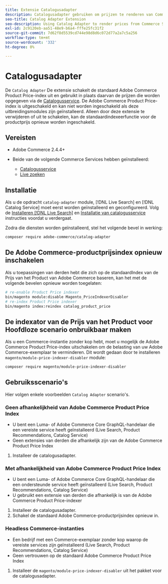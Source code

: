 ```yaml
---
title: Extensie Catalogusadapter
description: Catalogusadapter gebruiken om prijzen te renderen van Commerce Services
seo-title: Catalog Adapter Extension
seo-description: Using Catalog Adapter to render prices from Commerce Services
exl-id: 2c9120eb-aa51-48e9-b6a4-fffe25fc31f2
source-git-commit: 7d62f8d5539cd744e98d8d6c072d77a2a7c5a256
workflow-type: tm+mt
source-wordcount: '332'
ht-degree: 0%

---
```


# Catalogusadapter

De `Catalog Adapter` De extensie schakelt de standaard Adobe Commerce Product Price-index uit en gebruikt in plaats daarvan de prijzen die worden opgegeven via de [Catalogusservice](../catalog-service/overview.md).
De Adobe Commerce Product Price-index is uitgeschakeld en kan niet worden ingeschakeld als deze uitbreidingsmodules zijn geïnstalleerd. Alleen door deze extensie te verwijderen of uit te schakelen, kan de standaardindexeerfunctie voor de productprijs opnieuw worden ingeschakeld.

## Vereisten

* Adobe Commerce 2.4.4+
* Beide van de volgende Commerce Services hebben geïnstalleerd:

   * [Catalogusservice](../catalog-service/overview.md)
   * [Live zoeken](../live-search/overview.md)

## Installatie

Als u de opdracht `catalog-adapter` module, [!DNL Live Search] en [!DNL Catalog Service] moet eerst worden geïnstalleerd en geconfigureerd. Volg de [Installeren [!DNL Live Search]](../live-search/install.md) en [Installatie van catalogusservice](../catalog-service/installation.md) instructies voordat u verdergaat.

Zodra die diensten worden geïnstalleerd, stel het volgende bevel in werking:

```bash
composer require adobe-commerce/catalog-adapter
```

## De Adobe Commerce-productprijsindex opnieuw inschakelen

Als u toepassingen van derden hebt die zich op de standaardIndex van de Prijs van het Product van Adobe Commerce baseren, kan het met de volgende bevelen opnieuw worden toegelaten:

```bash
# re-enable Product Price indexer
bin/magento module:disable Magento_PriceIndexerDisabler
# re-index Product Price indexer 
bin/magento index:reindex catalog_product_price
```

## De indexator van de Prijs van het Product voor Hoofdloze scenario onbruikbaar maken

Als u een Commerce-instantie zonder kop hebt, moet u mogelijk de Adobe Commerce Product Price-index uitschakelen om de belasting van uw Adobe Commerce-exemplaar te verminderen.
Dit wordt gedaan door te installeren `magento/module-price-indexer-disabler` module:

```bash
composer require magento/module-price-indexer-disabler
```

## Gebruiksscenario&#39;s

Hier volgen enkele voorbeelden `Catalog Adapter` scenario&#39;s.

### Geen afhankelijkheid van Adobe Commerce Product Price Index

* U bent een Luma- of Adobe Commerce Core GraphQL-handelaar die een vereiste service heeft geïnstalleerd (Live Search, Product Recommendations, Catalog Service)
* Geen extensies van derden die afhankelijk zijn van de Adobe Commerce Product Price Index

1. Installeer de catalogusadapter.

### Met afhankelijkheid van Adobe Commerce Product Price Index

* U bent een Luma- of Adobe Commerce Core GraphQL-handelaar die een ondersteunde service heeft geïnstalleerd (Live Search, Product Recommendations, Catalog Service)
* U gebruikt een extensie van derden die afhankelijk is van de Adobe Commerce Product Price-indexer

1. Installeer de catalogusadapter.
1. Schakel de standaard Adobe Commerce-productprijsindex opnieuw in.

### Headless Commerce-instanties

* Een bedrijf met een Commerce-exemplaar zonder kop waarop de vereiste services zijn geïnstalleerd (Live Search, Product Recommendations, Catalog Service)
* Geen vertrouwen op de standaard Adobe Commerce Product Price Index

1. Installeer de `magento/module-price-indexer-disabler` uit het pakket voor de catalogusadapter.

